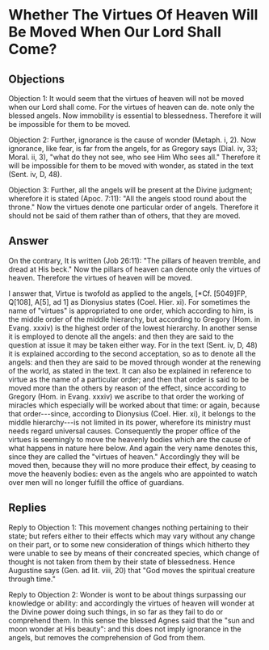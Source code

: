 # Whether The Virtues Of Heaven Will Be Moved When Our Lord Shall Come?

## Objections

Objection 1: It would seem that the virtues of heaven will not be moved when our Lord shall come. For the virtues of heaven can de. note only the blessed angels. Now immobility is essential to blessedness. Therefore it will be impossible for them to be moved.

Objection 2: Further, ignorance is the cause of wonder (Metaph. i, 2). Now ignorance, like fear, is far from the angels, for as Gregory says (Dial. iv, 33; Moral. ii, 3), "what do they not see, who see Him Who sees all." Therefore it will be impossible for them to be moved with wonder, as stated in the text (Sent. iv, D, 48).

Objection 3: Further, all the angels will be present at the Divine judgment; wherefore it is stated (Apoc. 7:11): "All the angels stood round about the throne." Now the virtues denote one particular order of angels. Therefore it should not be said of them rather than of others, that they are moved.

## Answer

On the contrary, It is written (Job 26:11): "The pillars of heaven tremble, and dread at His beck." Now the pillars of heaven can denote only the virtues of heaven. Therefore the virtues of heaven will be moved.

I answer that, Virtue is twofold as applied to the angels, [*Cf. [5049]FP, Q[108], A[5], ad 1] as Dionysius states (Coel. Hier. xi). For sometimes the name of "virtues" is appropriated to one order, which according to him, is the middle order of the middle hierarchy, but according to Gregory (Hom. in Evang. xxxiv) is the highest order of the lowest hierarchy. In another sense it is employed to denote all the angels: and then they are said to the question at issue it may be taken either way. For in the text (Sent. iv, D, 48) it is explained according to the second acceptation, so as to denote all the angels: and then they are said to be moved through wonder at the renewing of the world, as stated in the text. It can also be explained in reference to virtue as the name of a particular order; and then that order is said to be moved more than the others by reason of the effect, since according to Gregory (Hom. in Evang. xxxiv) we ascribe to that order the working of miracles which especially will be worked about that time: or again, because that order---since, according to Dionysius (Coel. Hier. xi), it belongs to the middle hierarchy---is not limited in its power, wherefore its ministry must needs regard universal causes. Consequently the proper office of the virtues is seemingly to move the heavenly bodies which are the cause of what happens in nature here below. And again the very name denotes this, since they are called the "virtues of heaven." Accordingly they will be moved then, because they will no more produce their effect, by ceasing to move the heavenly bodies: even as the angels who are appointed to watch over men will no longer fulfill the office of guardians.

## Replies

Reply to Objection 1: This movement changes nothing pertaining to their state; but refers either to their effects which may vary without any change on their part, or to some new consideration of things which hitherto they were unable to see by means of their concreated species, which change of thought is not taken from them by their state of blessedness. Hence Augustine says (Gen. ad lit. viii, 20) that "God moves the spiritual creature through time."

Reply to Objection 2: Wonder is wont to be about things surpassing our knowledge or ability: and accordingly the virtues of heaven will wonder at the Divine power doing such things, in so far as they fail to do or comprehend them. In this sense the blessed Agnes said that the "sun and moon wonder at His beauty": and this does not imply ignorance in the angels, but removes the comprehension of God from them.